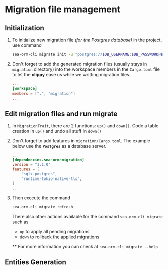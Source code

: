 
# Migration file management

## Initialization
1. To initialize new migration file *(for the Postgres database)* in the project, use command
    ```bash
    sea-orm-cli migrate init -u "postgres://$DB_USERNAME:$DB_PASSWORD@$DB_HOST/$DB_NAME" 
    ```
2. Don't forget to add the generated migration files (usually stays in `migration` directory) into the workspace members in the `Cargo.toml` file to let the **clippy** ease us while we writting migration files.
    ```toml
    ...
    [workspace]
    members = [".", "migration"]
    ...
    ```

## Edit migration files and run migrate
1. In `MigrationTrait`, there are 2 functions: `up()` and `down()`. Code a table creation in `up()` and undo all stuff in `down()`

2. Don't forget to add features in `migration/Cargo.toml`. The example below use the **`Postgres`** as a database server.
    ```toml
    ...
    [dependencies.sea-orm-migration]
    version = "1.1.0"
    features = [
        "sqlx-postgres",
        "runtime-tokio-native-tls",
    ]
    ...
    ```

3. Then execute the command
    ```bash
    sea-orm-cli migrate refresh
    ```
    There also other actions available for the command `sea-orm-cli migrate` such as
    - `up` to apply all pending migrations
    - `down` to rollback the applied migrations 
    
    ** For more information you can check at `sea-orm-cli migrate --help`


## Entities Generation
